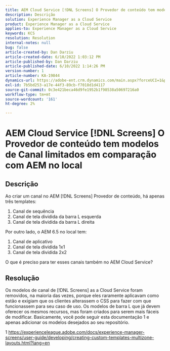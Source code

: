 ```yaml
---
title: AEM Cloud Service [!DNL Screens] O Provedor de conteúdo tem modelos de Canal limitados em comparação com AEM no local
description: Descrição
solution: Experience Manager as a Cloud Service
product: Experience Manager as a Cloud Service
applies-to: Experience Manager as a Cloud Service
keywords: KCS
resolution: Resolution
internal-notes: null
bug: false
article-created-by: Dan Darziu
article-created-date: 6/10/2022 1:03:12 PM
article-published-by: Dan Darziu
article-published-date: 6/10/2022 1:14:26 PM
version-number: 1
article-number: KA-19844
dynamics-url: https://adobe-ent.crm.dynamics.com/main.aspx?forceUCI=1&pagetype=entityrecord&etn=knowledgearticle&id=229163a7-bde8-ec11-bb3c-000d3a3b1f18
exl-id: 7b5bd253-a17e-44f3-89cb-f7018d1d4117
source-git-commit: 0c3e421beca46d9fe1952b1f98538a50697216a0
workflow-type: tm+mt
source-wordcount: '161'
ht-degree: 2%

---
```


# AEM Cloud Service [!DNL Screens] O Provedor de conteúdo tem modelos de Canal limitados em comparação com AEM no local

## Descrição

Ao criar um canal no AEM [!DNL Screens] Provedor de conteúdo, há apenas três templates:
1. Canal de sequência
2. Canal de tela dividida da barra L esquerda
3. Canal de tela dividida da barra L direita


Por outro lado, o AEM 6.5 no local tem:
1. Canal de aplicativo
2. Canal de tela dividida 1x1
3. Canal de tela dividida 2x2


O que é preciso para ter esses canais também no AEM Cloud Service?

## Resolução


Os modelos de canal de [!DNL Screens] as a Cloud Service foram removidos, na maioria das vezes, porque eles raramente aplicavam como estão e exigiam que os clientes alterassem o CSS para fazer com que funcionassem para seu caso de uso.
Os modelos de barra L que já devem oferecer os mesmos recursos, mas foram criados para serem mais fáceis de modificar.
Basicamente, você pode seguir esta documentação 1 e apenas adicionar os modelos desejados ao seu repositório.

1 https://experienceleague.adobe.com/docs/experience-manager-screens/user-guide/developing/creating-custom-templates-multizone-layouts.html?lang=en
